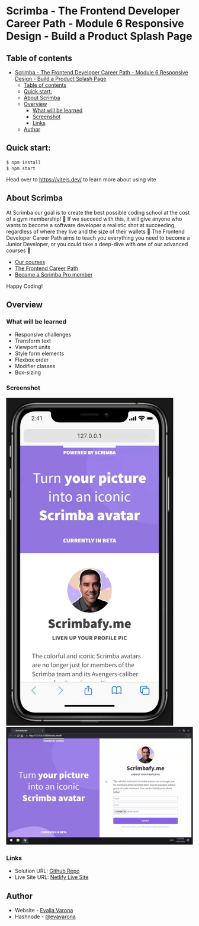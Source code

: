 # Scrimba - The Frontend Developer Career Path - Module 6 Responsive Design - Build a Product Splash Page

## Table of contents
- [Scrimba - The Frontend Developer Career Path - Module 6 Responsive Design - Build a Product Splash Page](#scrimba---the-frontend-developer-career-path---module-6-responsive-design---build-a-product-splash-page)
  - [Table of contents](#table-of-contents)
  - [Quick start:](#quick-start)
  - [About Scrimba](#about-scrimba)
  - [Overview](#overview)
    - [What will be learned](#what-will-be-learned)
    - [Screenshot](#screenshot)
    - [Links](#links)
  - [Author](#author)

## Quick start:

```
$ npm install
$ npm start
```

Head over to https://vitejs.dev/ to learn more about using vite

## About Scrimba

At Scrimba our goal is to create the best possible coding school at the cost of a gym membership! 💜
If we succeed with this, it will give anyone who wants to become a software developer a realistic shot at succeeding, regardless of where they live and the size of their wallets 🎉
The Frontend Developer Career Path aims to teach you everything you need to become a Junior Developer, or you could take a deep-dive with one of our advanced courses 🚀

- [Our courses](https://scrimba.com/allcourses)
- [The Frontend Career Path](https://scrimba.com/learn/frontend)
- [Become a Scrimba Pro member](https://scrimba.com/pricing)

Happy Coding!

## Overview

### What will be learned
- Responsive challenges
- Transform text
- Viewport units
- Style form elements
- Flexbox order
- Modifier classes
- Box-sizing

### Screenshot

![Mobile Screen Recording](images/ss-mobile.gif)
![Desktop Screen Recording](images/ss-desktop.gif)

### Links

- Solution URL: [Github Repo](https://github.com/varonalearns/Build-a-Product-Splash-Page)
- Live Site URL: [Netlify Live Site](https://peaceful-lebkuchen-95e6fa.netlify.app)

## Author

- Website - [Evalia Varona](https://www.evaliavarona.com)
- Hashnode - [@evavarona](https://evaliavarona.hashnode.dev)
